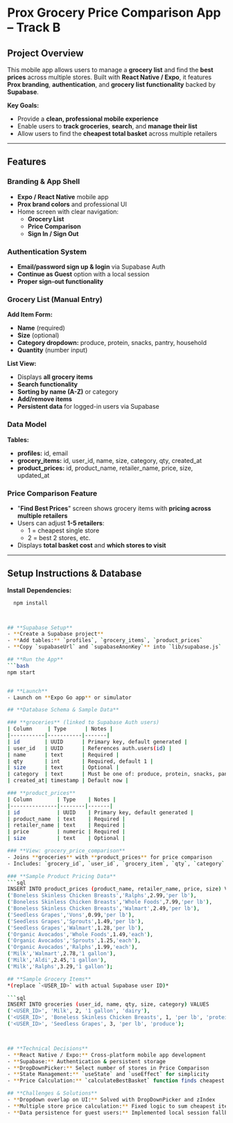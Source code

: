 # **Prox Grocery Price Comparison App – Track B**

## **Project Overview**
This mobile app allows users to manage a **grocery list** and find the **best prices** across multiple stores. Built with **React Native / Expo**, it features **Prox branding**, **authentication**, and **grocery list functionality** backed by **Supabase**.

**Key Goals:**
- Provide a **clean, professional mobile experience**
- Enable users to **track groceries**, **search**, and **manage their list**
- Allow users to find the **cheapest total basket** across multiple retailers

---

## **Features**

### **Branding & App Shell**
- **Expo / React Native** mobile app
- **Prox brand colors** and professional UI
- Home screen with clear navigation:
  - **Grocery List**
  - **Price Comparison**
  - **Sign In / Sign Out**

### **Authentication System**
- **Email/password sign up & login** via Supabase Auth
- **Continue as Guest** option with a local session
- **Proper sign-out functionality**

### **Grocery List (Manual Entry)**
**Add Item Form:**
- **Name** (required)
- **Size** (optional)
- **Category dropdown:** produce, protein, snacks, pantry, household
- **Quantity** (number input)

**List View:**
- Displays **all grocery items**
- **Search functionality**
- **Sorting by name (A-Z)** or category
- **Add/remove items**
- **Persistent data** for logged-in users via Supabase

### **Data Model**
**Tables:**
- **profiles:** id, email
- **grocery_items:** id, user_id, name, size, category, qty, created_at
- **product_prices:** id, product_name, retailer_name, price, size, updated_at

### **Price Comparison Feature**
- "**Find Best Prices**" screen shows grocery items with **pricing across multiple retailers**
- Users can adjust **1-5 retailers**:
  - 1 = cheapest single store
  - 2 = best 2 stores, etc.
- Displays **total basket cost** and **which stores to visit**

---

## **Setup Instructions & Database**

**Install Dependencies:**  
```bash
  npm install



## **Supabase Setup**
- **Create a Supabase project**
- **Add tables:** `profiles`, `grocery_items`, `product_prices`
- **Copy `supabaseUrl` and `supabaseAnonKey`** into `lib/supabase.js`

## **Run the App**
```bash
npm start


## **Launch**
- Launch on **Expo Go app** or simulator

## **Database Schema & Sample Data**

### **groceries** (linked to Supabase Auth users)
| Column     | Type      | Notes |
|-----------|-----------|-------|
| id        | UUID      | Primary key, default generated |
| user_id   | UUID      | References auth.users(id) |
| name      | text      | Required |
| qty       | int       | Required, default 1 |
| size      | text      | Optional |
| category  | text      | Must be one of: produce, protein, snacks, pantry, household, dairy, bakery, meat |
| created_at| timestamp | Default now |

### **product_prices**
| Column        | Type    | Notes |
|---------------|--------|-------|
| id            | UUID    | Primary key, default generated |
| product_name  | text    | Required |
| retailer_name | text    | Required |
| price         | numeric | Required |
| size          | text    | Optional |

### **View: grocery_price_comparison**
- Joins **groceries** with **product_prices** for price comparison  
- Includes: `grocery_id`, `user_id`, `grocery_item`, `qty`, `category`, `retailer_name`, `price`, `total_cost` (price × qty)

### **Sample Product Pricing Data**
```sql
INSERT INTO product_prices (product_name, retailer_name, price, size) VALUES
('Boneless Skinless Chicken Breasts','Ralphs',2.99,'per lb'),
('Boneless Skinless Chicken Breasts','Whole Foods',7.99,'per lb'),
('Boneless Skinless Chicken Breasts','Walmart',2.49,'per lb'),
('Seedless Grapes','Vons',0.99,'per lb'),
('Seedless Grapes','Sprouts',1.49,'per lb'),
('Seedless Grapes','Walmart',1.28,'per lb'),
('Organic Avocados','Whole Foods',1.49,'each'),
('Organic Avocados','Sprouts',1.25,'each'),
('Organic Avocados','Ralphs',1.99,'each'),
('Milk','Walmart',2.78,'1 gallon'),
('Milk','Aldi',2.45,'1 gallon'),
('Milk','Ralphs',3.29,'1 gallon');

## **Sample Grocery Items**  
*(replace `<USER_ID>` with actual Supabase user ID)*

```sql
INSERT INTO groceries (user_id, name, qty, size, category) VALUES
('<USER_ID>', 'Milk', 2, '1 gallon', 'dairy'),
('<USER_ID>', 'Boneless Skinless Chicken Breasts', 1, 'per lb', 'protein'),
('<USER_ID>', 'Seedless Grapes', 3, 'per lb', 'produce');



## **Technical Decisions**
- **React Native / Expo:** Cross-platform mobile app development
- **Supabase:** Authentication & persistent storage
- **DropDownPicker:** Select number of stores in Price Comparison
- **State Management:** `useState` and `useEffect` for simplicity
- **Price Calculation:** `calculateBestBasket` function finds cheapest items across groceries

## **Challenges & Solutions**
- **Dropdown overlap on UI:** Solved with DropDownPicker and zIndex
- **Multiple store price calculation:** Fixed logic to sum cheapest items across groceries
- **Data persistence for guest users:** Implemented local session fallback


